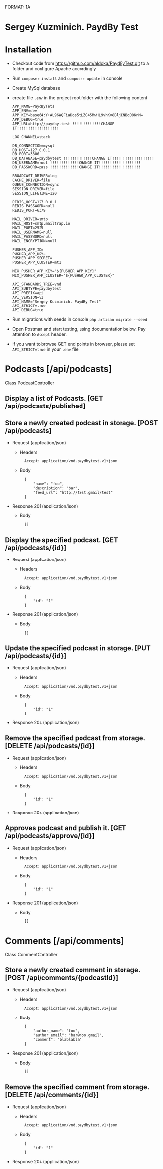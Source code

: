 FORMAT: 1A

# Sergey Kuzminich. PaydBy Test

# Installation

+ Checkout code from https://github.com/aldoka/PaydByTest.git to a folder and configure Apache accordingly

+ Run `composer install` and `composer update` in console

+ Create MySql database

+ create file `.env` in the project root folder with the following content
    ```
    APP_NAME=PaydByTets
    APP_ENV=dev
    APP_KEY=base64:Y+AL96WQFiaDos5tLZC45MwHL9vhKv8BljENBqD8KnM=
    APP_DEBUG=true
    APP_URL=http://paydby.test !!!!!!!!!!!!!CHANGE IT!!!!!!!!!!!!!!!!!!!

    LOG_CHANNEL=stack

    DB_CONNECTION=mysql
    DB_HOST=127.0.0.1
    DB_PORT=3306
    DB_DATABASE=paydbytest !!!!!!!!!!!!!CHANGE IT!!!!!!!!!!!!!!!!!!!
    DB_USERNAME=root !!!!!!!!!!!!!CHANGE IT!!!!!!!!!!!!!!!!!!!
    DB_PASSWORD=pass !!!!!!!!!!!!!CHANGE IT!!!!!!!!!!!!!!!!!!!

    BROADCAST_DRIVER=log
    CACHE_DRIVER=file
    QUEUE_CONNECTION=sync
    SESSION_DRIVER=file
    SESSION_LIFETIME=120

    REDIS_HOST=127.0.0.1
    REDIS_PASSWORD=null
    REDIS_PORT=6379

    MAIL_DRIVER=smtp
    MAIL_HOST=smtp.mailtrap.io
    MAIL_PORT=2525
    MAIL_USERNAME=null
    MAIL_PASSWORD=null
    MAIL_ENCRYPTION=null

    PUSHER_APP_ID=
    PUSHER_APP_KEY=
    PUSHER_APP_SECRET=
    PUSHER_APP_CLUSTER=mt1

    MIX_PUSHER_APP_KEY="${PUSHER_APP_KEY}"
    MIX_PUSHER_APP_CLUSTER="${PUSHER_APP_CLUSTER}"

    API_STANDARDS_TREE=vnd
    API_SUBTYPE=paydbytest
    API_PREFIX=api
    API_VERSION=v1
    API_NAME="Sergey Kuzminich. PaydBy Test"
    API_STRICT=true
    API_DEBUG=true
    ```
+ Run migrations with seeds in console `php artisan migrate --seed`

+ Open Postman and start testing, using documentation below. Pay attention to `Accept` header.

+ If you want to browse GET end points in browser, please set `API_STRICT=true` in your `.env` file

# Podcasts [/api/podcasts]
Class PodcastController

## Display a list of Podcasts. [GET /api/podcasts/published]


## Store a newly created podcast in storage. [POST /api/podcasts]


+ Request (application/json)
    + Headers

            Accept: application/vnd.paydbytest.v1+json
    + Body

            {
                "name": "foo",
                "description": "bar",
                "feed_url": "http://test.gmail/test"
            }

+ Response 201 (application/json)
    + Body

            []

## Display the specified podcast. [GET /api/podcasts/{id}]


+ Request (application/json)
    + Headers

            Accept: application/vnd.paydbytest.v1+json
    + Body

            {
                "id": "1"
            }

+ Response 201 (application/json)
    + Body

            []

## Update the specified podcast in storage. [PUT /api/podcasts/{id}]


+ Request (application/json)
    + Headers

            Accept: application/vnd.paydbytest.v1+json
    + Body

            {
                "id": "1"
            }

+ Response 204 (application/json)

## Remove the specified podcast from storage. [DELETE /api/podcasts/{id}]


+ Request (application/json)
    + Headers

            Accept: application/vnd.paydbytest.v1+json
    + Body

            {
                "id": "1"
            }

+ Response 204 (application/json)

## Approves podcast and publish it. [GET /api/podcasts/approve/{id}]


+ Request (application/json)
    + Headers

            Accept: application/vnd.paydbytest.v1+json
    + Body

            {
                "id": "1"
            }

+ Response 201 (application/json)
    + Body

            []

# Comments [/api/comments]
Class CommentController

## Store a newly created comment in storage. [POST /api/comments/{podcastId}]


+ Request (application/json)
    + Headers

            Accept: application/vnd.paydbytest.v1+json
    + Body

            {
                "author_name": "foo",
                "author_email": "bar@foo.gmail",
                "comment": "blablabla"
            }

+ Response 201 (application/json)
    + Body

            []

## Remove the specified comment from storage. [DELETE /api/comments/{id}]


+ Request (application/json)
    + Headers

            Accept: application/vnd.paydbytest.v1+json
    + Body

            {
                "id": "1"
            }

+ Response 204 (application/json)
